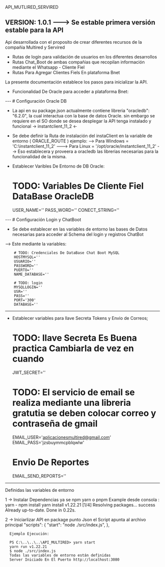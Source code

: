 API_MUTLIRED_SERVIRED

VERSION: 1.0.1 ---> Se estable primera versión estable para la API
--- 
Api desarrollada con el proposito de crear diferentes recursos de la compañia Multired y Servired

* Rutas de logín para validación de usuarios en los diferentes desarrollos
* Rutas Chat_Boot de ambas compañias que recopilan información mediante el Whatsapp - Cliente Fiel
* Rutas Para Agregar Clientes Fiels En plataforma Bnet

La presente documentación establece los pasos para inicializar la API.

* Funcionalidad De Oracle para acceder a plataforma Bnet:

--- # Configuración Oracle DB
  - La api en su package.json actualmente contiene libreria "oracledb": "6.2.0", la cual interactua con la base de datos Oracle.
  sin embargo se requiere en el SO donde se desea desplegar la API tenga instalado y funcional -> instantclient_11_2 <-

  - Se debe definir la Ruta de instalación del instaClient en la variable de entorno ( ORACLE_ROUTE ) ejemplo:
   --> Para Windows = 'C:\instantclient_11_2' ---> Para Linux = '/opt/oracle/instantclient_11_2'
   --> Eso establecera y proveera a oracledb las librerias necesarias para la funcionalidad de la misma.

  - Establecer Varibles De Entorno de DB Oracle:

    # TODO: Variables De Cliente Fiel DataBase OracleDB
      USER_NAME=''
      PASS_WORD=''
      CONECT_STRING=''

--- # Configuración Login y ChatBoot

  - Se debe establecer en las variables de entorno las bases de Datos necesarias para acceder al Schema del login y registros ChatBot

  --> Este mediante la variables:

        # TODO: Credenciales De DataBase Chat Boot MySQL
        HOSTMYSQL=''
        USUARIO=''
        PASSWORD=''
        PUERTO=''
        NAME_DATABASE=''

        # TODO: login
        MYSQLLOGIN=''
        USR=''
        PASS=''
        PORT='300'
        DATABASE=''

 ---
  * Establecer variables para llave Secreta Tokens y Envio de Correos;

    # TODO: llave Secreta Es Buena practica Cambiarla de vez en cuando
      JWT_SECRET=''

    # TODO: El servicio de email se realiza mediante una libreria gratutia se deben colocar correo y contraseña de gmail
      EMAIL_USER='aplicacionesmultired@gmail.com'
      EMAIL_PASS='jzsbuymmcpblqwlw'

    # Envio De Reportes
      EMAIL_SEND_REPORTS=''

--------
Definidas las variables de entorno

1 -> Instalar Dependencias ya se npm yarn o pnpm
  Example desde consola : yarn - npm install 
        yarn install v1.22.21
        [1/4] Resolving packages...
        success Already up-to-date.
        Done in 0.22s.

2 -> Iniciarlizar API en package punto Json el Script apunta al archivo principal
      "scripts": {
        "start": "node ./src/index.js",
      },

      Ejemplo Ejecución: 

      PS C:\..\..\..\API_MULTIRED> yarn start
      yarn run v1.22.21
      $ node ./src/index.js
      Todas las variables de entorno están definidas
      Server Iniciado En El Puerto http://localhost:3080